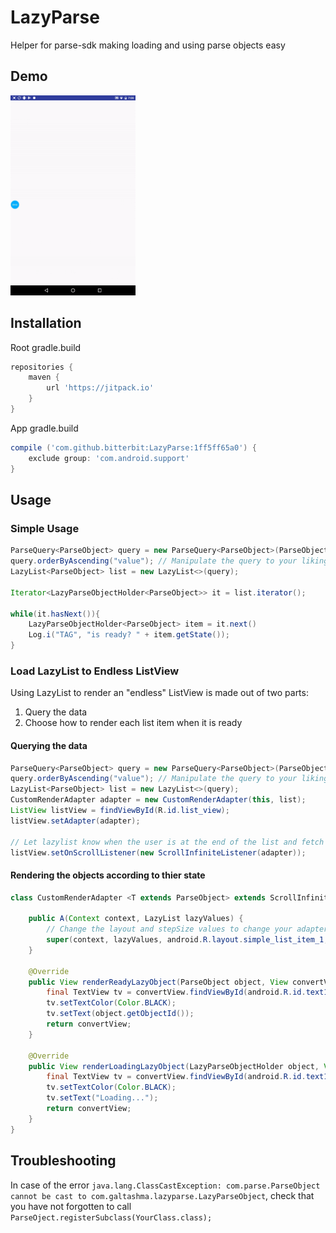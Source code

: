 # LazyParse
Helper for parse-sdk making loading and using parse objects easy  

Demo
-----------
<img src="https://github.com/bitterbit/LazyParse/raw/master/images/demolist.gif" width=200>

Installation
-----------
Root gradle.build
``` gradle
repositories {
    maven {
        url 'https://jitpack.io'
    }
}
```

App gradle.build
``` gradle
compile ('com.github.bitterbit:LazyParse:1ff5ff65a0') {
    exclude group: 'com.android.support'
}
```

Usage
-----------

### Simple Usage 
``` java
ParseQuery<ParseObject> query = new ParseQuery<ParseObject>(ParseObject.class);
query.orderByAscending("value"); // Manipulate the query to your liking
LazyList<ParseObject> list = new LazyList<>(query);

Iterator<LazyParseObjectHolder<ParseObject>> it = list.iterator();

while(it.hasNext()){
    LazyParseObjectHolder<ParseObject> item = it.next()
    Log.i("TAG", "is ready? " + item.getState());
}
```

### Load LazyList to Endless ListView

Using LazyList to render an "endless" ListView is made out of two parts:
1. Query the data
2. Choose how to render each list item when it is ready


#### Querying the data
``` java
ParseQuery<ParseObject> query = new ParseQuery<ParseObject>(ParseObject.class);
query.orderByAscending("value"); // Manipulate the query to your liking
LazyList<ParseObject> list = new LazyList<>(query);
CustomRenderAdapter adapter = new CustomRenderAdapter(this, list);
ListView listView = findViewById(R.id.list_view);
listView.setAdapter(adapter);

// Let lazylist know when the user is at the end of the list and fetch more objects
listView.setOnScrollListener(new ScrollInfiniteListener(adapter));
```

#### Rendering the objects according to thier state
``` java
class CustomRenderAdapter <T extends ParseObject> extends ScrollInfiniteAdapter {
        
    public A(Context context, LazyList lazyValues) {
        // Change the layout and stepSize values to change your adapters behaviour
        super(context, lazyValues, android.R.layout.simple_list_item_1, 20);
    }

    @Override
    public View renderReadyLazyObject(ParseObject object, View convertView, @NonNull ViewGroup parent) {
        final TextView tv = convertView.findViewById(android.R.id.text1);
        tv.setTextColor(Color.BLACK);
        tv.setText(object.getObjectId());
        return convertView;
    }

    @Override
    public View renderLoadingLazyObject(LazyParseObjectHolder object, View convertView, @NonNull ViewGroup parent) {
        final TextView tv = convertView.findViewById(android.R.id.text1);
        tv.setTextColor(Color.BLACK);
        tv.setText("Loading...");
        return convertView;
    }
}
```

Troubleshooting
-----------
In case of the error   `java.lang.ClassCastException: com.parse.ParseObject cannot be cast to com.galtashma.lazyparse.LazyParseObject`, check that you have not forgotten to call `ParseOject.registerSubclass(YourClass.class);`
